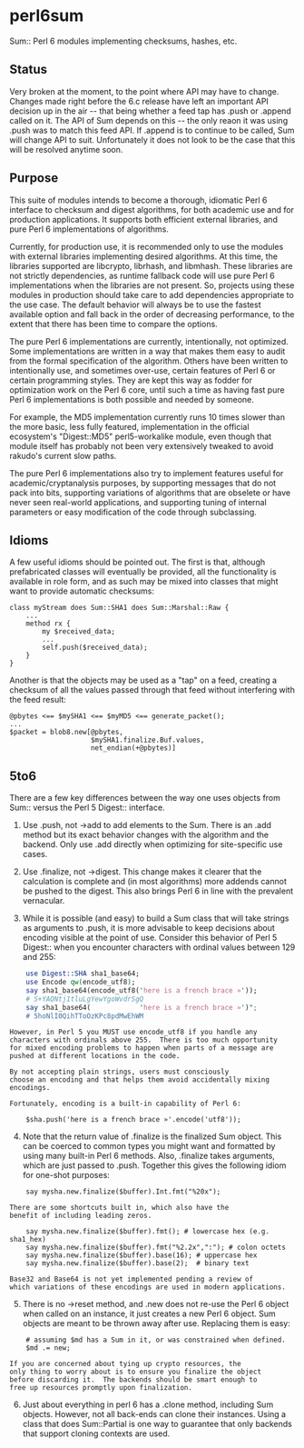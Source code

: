 perl6sum
========

Sum:: Perl 6 modules implementing checksums, hashes, etc.

## Status

Very broken at the moment, to the point where API may have to
change.  Changes made right before the 6.c release
have left an important API decision up in the air -- that being
whether a feed tap has .push or .append called on it.  The
API of Sum depends on this -- the only reaon it was using .push
was to match this feed API.  If .append is to continue to be
called, Sum will change API to suit.  Unfortunately it does
not look to be the case that this will be resolved anytime soon.

## Purpose

This suite of modules intends to become a thorough, idiomatic Perl 6
interface to checksum and digest algorithms, for both academic use
and for production applications.  It supports both efficient
external libraries, and pure Perl 6 implementations of algorithms.

Currently, for production use, it is recommended only to use
the modules with external libraries implementing desired algorithms.
At this time, the libraries supported are libcrypto, librhash,
and libmhash.  These libraries are not strictly dependencies,
as runtime fallback code will use pure Perl 6 implementations when the
libraries are not present.  So, projects using these modules
in production should take care to add dependencies appropriate
to the use case.  The default behavior will always be to use
the fastest available option and fall back in the order of
decreasing performance, to the extent that there has been time to
compare the options.

The pure Perl 6 implementations are currently, intentionally,
not optimized.  Some implementations are written in a way that
makes them easy to audit from the formal specification of the
algorithm.  Others have been written to intentionally use,
and sometimes over-use, certain features of Perl 6 or certain
programming styles.  They are kept this way as fodder for
optimization work on the Perl 6 core, until such a time as
having fast pure Perl 6 implementations is both possible and
needed by someone.

For example, the MD5 implementation currently runs 10 times
slower than the more basic, less fully featured, implementation
in the official ecosystem's "Digest::MD5" perl5-workalike module,
even though that module itself has probably not been very extensively
tweaked to avoid rakudo's current slow paths.

The pure Perl 6 implementations also try to implement features
useful for academic/cryptanalysis purposes, by supporting messages
that do not pack into bits, supporting variations of algorithms
that are obselete or have never seen real-world applications,
and supporting tuning of internal parameters or easy modification
of the code through subclassing.

## Idioms

A few useful idioms should be pointed out.  The first is that,
although prefabricated classes will eventually be provided, all
the functionality is available in role form, and as such may
be mixed into classes that might want to provide automatic
checksums:

```perl6
class myStream does Sum::SHA1 does Sum::Marshal::Raw {
    ...
    method rx {
        my $received_data;
        ...
        self.push($received_data);
    }
}
```

Another is that the objects may be used as a "tap" on a feed,
creating a checksum of all the values passed through that
feed without interfering with the feed result:

```perl6
@pbytes <== $mySHA1 <== $myMD5 <== generate_packet();
...
$packet = blob8.new[@pbytes,
                    $mySHA1.finalize.Buf.values,
                    net_endian(+@pbytes)]
```

## 5to6

There are a few key differences between the way one uses
objects from Sum:: versus the Perl 5 Digest:: interface.

1.  Use .push, not ->add to add elements to the Sum.
    There is an .add method but its exact behavior changes
    with the algorithm and the backend.  Only use .add
    directly when optimizing for site-specific use cases.

2.  Use .finalize, not ->digest.  This change makes it clearer
    that the calculation is complete and (in most algorithms)
    more addends cannot be pushed to the digest.  This also
    brings Perl 6 in line with the prevalent vernacular.

3.  While it is possible (and easy) to build a Sum class that will
    take strings as arguments to .push, it is more advisable
    to keep decisions about encoding visible at the point
    of use.  Consider this behavior of Perl 5 Digest:: when
    you encounter characters with ordinal values between
    129 and 255:

```perl
    use Digest::SHA sha1_base64;
    use Encode qw(encode_utf8);
    say sha1_base64(encode_utf8('here is a french brace »'));
    # S+YAQNtj1tluLgYewYgoWvdrSgQ
    say sha1_base64(            'here is a french brace »')";
    # 5hoNlI0QihTToOzKPc8pdMwEhWM
```

    However, in Perl 5 you MUST use encode_utf8 if you handle any
    characters with ordinals above 255.  There is too much opportunity
    for mixed encoding problems to happen when parts of a message are
    pushed at different locations in the code.

    By not accepting plain strings, users must consciously
    choose an encoding and that helps them avoid accidentally mixing
    encodings.

    Fortunately, encoding is a built-in capability of Perl 6:

```perl6
    $sha.push('here is a french brace »'.encode('utf8'));
```

4.  Note that the return value of .finalize is the finalized
    Sum object.  This can be coerced to common types you might
    want and formatted by using many built-in Perl 6
    methods.  Also, .finalize takes arguments, which are just
    passed to .push.  Together this gives the following idiom
    for one-shot purposes:

```perl6
    say mysha.new.finalize($buffer).Int.fmt("%20x");
```

    There are some shortcuts built in, which also have the
    benefit of including leading zeros.

```perl6
    say mysha.new.finalize($buffer).fmt(); # lowercase hex (e.g. sha1_hex)
    say mysha.new.finalize($buffer).fmt("%2.2x",":"); # colon octets
    say mysha.new.finalize($buffer).base(16); # uppercase hex
    say mysha.new.finalize($buffer).base(2);  # binary text
```

    Base32 and Base64 is not yet implemented pending a review of
    which variations of these encodings are used in modern applications.

5.  There is no ->reset method, and .new does not re-use
    the Perl 6 object when called on an instance, it just
    creates a new Perl 6 object.  Sum objects are meant
    to be thrown away after use.  Replacing them is easy:

```perl6
    # assuming $md has a Sum in it, or was constrained when defined.
    $md .= new;
```

    If you are concerned about tying up crypto resources, the
    only thing to worry about is to ensure you finalize the object
    before discarding it.  The backends should be smart enough to
    free up resources promptly upon finalization.

6.  Just about everything in perl 6 has a .clone method,
    including Sum objects.  However, not all back-ends
    can clone their instances.  Using a class that does
    Sum::Partial is one way to guarantee that only backends
    that support cloning contexts are used.
